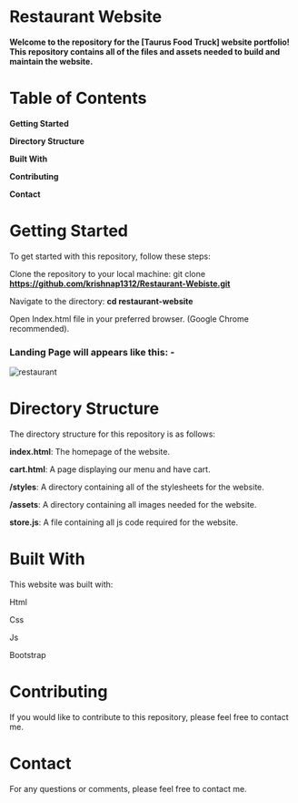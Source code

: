 # Restaurant Website
**Welcome to the repository for the [Taurus Food Truck] website portfolio! This repository contains all of the files and assets needed to build and maintain the website.**

# Table of Contents

**Getting Started**

**Directory Structure**

**Built With**

**Contributing**

**Contact**

# Getting Started
To get started with this repository, follow these steps:

Clone the repository to your local machine: git clone **https://github.com/krishnap1312/Restaurant-Webiste.git**

Navigate to the directory: **cd restaurant-website**

Open Index.html file in your preferred browser. (Google Chrome recommended).

### Landing Page will appears like this: -
![restaurant](https://user-images.githubusercontent.com/113228728/211052811-e8967e00-c9bc-4405-a093-f655f057990c.png)


# Directory Structure
The directory structure for this repository is as follows:

**index.html**: The homepage of the website.

**cart.html**: A page displaying our menu and have cart.

**/styles**: A directory containing all of the stylesheets for the website.

**/assets**: A directory containing all images needed for the website.

**store.js**: A file containing all js code required for the website.

# Built With
This website was built with:

Html 

Css

Js

Bootstrap

# Contributing
If you would like to contribute to this repository, please feel free to contact me.


# Contact
For any questions or comments, please feel free to contact me.



